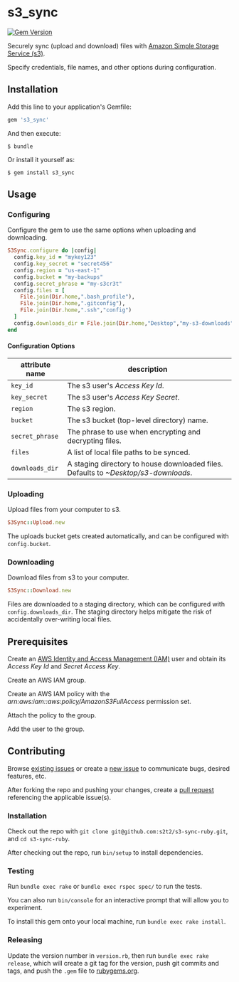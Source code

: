# s3_sync

[![Gem Version](https://badge.fury.io/rb/s3_sync.svg)](http://badge.fury.io/rb/s3_sync)

Securely sync (upload and download) files with [Amazon Simple Storage Service (s3)](http://aws.amazon.com/s3).

Specify credentials, file names, and other options during configuration.

## Installation

Add this line to your application's Gemfile:

```ruby
gem 's3_sync'
```

And then execute:

    $ bundle

Or install it yourself as:

    $ gem install s3_sync

## Usage

### Configuring

Configure the gem to use the same options when uploading and downloading.

```` rb
S3Sync.configure do |config|
  config.key_id = "mykey123"
  config.key_secret = "secret456"
  config.region = "us-east-1"
  config.bucket = "my-backups"
  config.secret_phrase = "my-s3cr3t"
  config.files = [
    File.join(Dir.home,".bash_profile"),
    File.join(Dir.home,".gitconfig"),
    File.join(Dir.home,".ssh","config")
  ]
  config.downloads_dir = File.join(Dir.home,"Desktop","my-s3-downloads")
end
````

#### Configuration Options

attribute name | description
--- | ---
`key_id` | The s3 user's *Access Key Id*.
`key_secret` | The s3 user's *Access Key Secret*.
`region` | The s3 region.
`bucket` | The s3 bucket (top-level directory) name.
`secret_phrase` | The phrase to use when encrypting and decrypting files.
`files` | A list of local file paths to be synced.
`downloads_dir` | A staging directory to house downloaded files. Defaults to *~Desktop/s3-downloads*.

### Uploading

Upload files from your computer to s3.

```` rb
S3Sync::Upload.new
````

The uploads bucket gets created automatically, and can be configured with `config.bucket`.

### Downloading

Download files from s3 to your computer.

```` rb
S3Sync::Download.new
````

Files are downloaded to a staging directory, which can be configured with `config.downloads_dir`. The staging directory helps mitigate the risk of accidentally over-writing local files.

## Prerequisites

Create an [AWS Identity and Access Management (IAM)](http://aws.amazon.com/iam/) user and obtain its *Access Key Id* and *Secret Access Key*.

Create an AWS IAM group.

Create an AWS IAM policy with the *arn:aws:iam::aws:policy/AmazonS3FullAccess* permission set.

Attach the policy to the group.

Add the user to the group.

## Contributing

Browse [existing issues](https://github.com/s2t2/s3-sync-ruby/issues) or create a [new issue](https://github.com/s2t2/s3-sync-ruby/issues/new) to communicate bugs, desired features, etc.

After forking the repo and pushing your changes, create a [pull request](https://github.com/s2t2/s3-sync-ruby/pulls/new) referencing the applicable issue(s).

### Installation

Check out the repo with `git clone git@github.com:s2t2/s3-sync-ruby.git`, and `cd s3-sync-ruby`.

After checking out the repo, run `bin/setup` to install dependencies.

### Testing

Run `bundle exec rake` or `bundle exec rspec spec/` to run the tests.

You can also run `bin/console` for an interactive prompt that will allow you to experiment.

To install this gem onto your local machine, run `bundle exec rake install`.

### Releasing

Update the version number in `version.rb`, then run `bundle exec rake release`, which will create a git tag for the version, push git commits and tags, and push the `.gem` file to [rubygems.org](https://rubygems.org).
